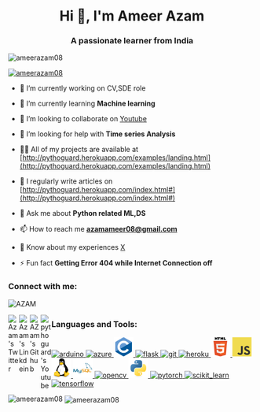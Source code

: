 <h1 align="center">Hi 👋, I'm Ameer Azam</h1>
<h3 align="center">A passionate learner  from India</h3>

<p align="left"> <img src="https://komarev.com/ghpvc/?username=ameerazam08&label=Profile%20views&color=0e75b6&style=flat" alt="ameerazam08" /> </p>

<p align="left"> <a href="https://github.com/ryo-ma/github-profile-trophy"><img src="https://github-profile-trophy.vercel.app/?username=ameerazam08" alt="ameerazam08" /></a> </p>

- 🔭 I’m currently working on CV,SDE role 

- 🌱 I’m currently learning **Machine learning**

- 👯 I’m looking to collaborate on [Youtube](https://www.youtube.com/channel/UCGEcufZIdaHPLAw9Cnm16CA/featured)

- 🤝 I’m looking for help with **Time series Analysis**

- 👨‍💻 All of my projects are available at [http://pythoguard.herokuapp.com/examples/landing.html](http://pythoguard.herokuapp.com/examples/landing.html)

- 📝 I regularly write articles on [http://pythoguard.herokuapp.com/index.html#](http://pythoguard.herokuapp.com/index.html#)

- 💬 Ask me about **Python related ML,DS**

- 📫 How to reach me **azamameer08@gmail.com**

- 📄 Know about my experiences [X](X)

- ⚡ Fun fact **Getting Error 404 while Internet Connection off**

<h3 align="left">Connect with me:</h3>

<p align="left"> <img src="https://komarev.com/ghpvc/?username=ameerazam08&label=Views&color=blue&style=plastic" alt="AZAM" /> </p>

<a href="https://twitter.com/Ameerazam18">
  <img align="left" alt="Azam's Twitter" width="22px" src="https://cdn.jsdelivr.net/npm/simple-icons@v3/icons/twitter.svg" />
</a>
<a href="https://linkedin.com/in/ameer-azam-a906bb134">
  <img align="left" alt="Azam's Linkdein" width="22px" src="https://cdn.jsdelivr.net/npm/simple-icons@v3/icons/linkedin.svg" />
</a>
<a href="https://github.com/ameerazam08">
  <img align="left" alt="AZam's Github" width="22px" src="https://cdn.jsdelivr.net/npm/simple-icons@v3/icons/github.svg" />
</a>


<a href="https://www.youtube.com/pythoguard/">
  <img align="left" alt="pythoguard's Youtube" width="22px" src="https://cdn.jsdelivr.net/npm/simple-icons@v3/icons/youtube.svg" />
</a>
</p>

<h3 align="left">Languages and Tools:</h3>
<p align="left"> <a href="https://www.arduino.cc/" target="_blank"> <img src="https://cdn.worldvectorlogo.com/logos/arduino-1.svg" alt="arduino" width="40" height="40"/> </a> <a href="https://azure.microsoft.com/en-in/" target="_blank"> <img src="https://www.vectorlogo.zone/logos/microsoft_azure/microsoft_azure-icon.svg" alt="azure" width="40" height="40"/> </a> <a href="https://www.cprogramming.com/" target="_blank"> <img src="https://raw.githubusercontent.com/devicons/devicon/master/icons/c/c-original.svg" alt="c" width="40" height="40"/> </a> <a href="https://flask.palletsprojects.com/" target="_blank"> <img src="https://www.vectorlogo.zone/logos/pocoo_flask/pocoo_flask-icon.svg" alt="flask" width="40" height="40"/> </a> <a href="https://git-scm.com/" target="_blank"> <img src="https://www.vectorlogo.zone/logos/git-scm/git-scm-icon.svg" alt="git" width="40" height="40"/> </a> <a href="https://heroku.com" target="_blank"> <img src="https://www.vectorlogo.zone/logos/heroku/heroku-icon.svg" alt="heroku" width="40" height="40"/> </a> <a href="https://www.w3.org/html/" target="_blank"> <img src="https://raw.githubusercontent.com/devicons/devicon/master/icons/html5/html5-original-wordmark.svg" alt="html5" width="40" height="40"/> </a> <a href="https://developer.mozilla.org/en-US/docs/Web/JavaScript" target="_blank"> <img src="https://raw.githubusercontent.com/devicons/devicon/master/icons/javascript/javascript-original.svg" alt="javascript" width="40" height="40"/> </a> <a href="https://www.linux.org/" target="_blank"> <img src="https://raw.githubusercontent.com/devicons/devicon/master/icons/linux/linux-original.svg" alt="linux" width="40" height="40"/> </a> <a href="https://www.mysql.com/" target="_blank"> <img src="https://raw.githubusercontent.com/devicons/devicon/master/icons/mysql/mysql-original-wordmark.svg" alt="mysql" width="40" height="40"/> </a> <a href="https://opencv.org/" target="_blank"> <img src="https://www.vectorlogo.zone/logos/opencv/opencv-icon.svg" alt="opencv" width="40" height="40"/> </a> <a href="https://www.python.org" target="_blank"> <img src="https://raw.githubusercontent.com/devicons/devicon/master/icons/python/python-original.svg" alt="python" width="40" height="40"/> </a> <a href="https://pytorch.org/" target="_blank"> <img src="https://www.vectorlogo.zone/logos/pytorch/pytorch-icon.svg" alt="pytorch" width="40" height="40"/> </a> <a href="https://scikit-learn.org/" target="_blank"> <img src="https://upload.wikimedia.org/wikipedia/commons/0/05/Scikit_learn_logo_small.svg" alt="scikit_learn" width="40" height="40"/> </a> <a href="https://www.tensorflow.org" target="_blank"> <img src="https://www.vectorlogo.zone/logos/tensorflow/tensorflow-icon.svg" alt="tensorflow" width="40" height="40"/> </a> </p>

<p><img align="left" src="https://github-readme-stats.vercel.app/api/top-langs?username=ameerazam08&show_icons=true&locale=en&layout=compact" alt="ameerazam08" /></p>

<p>&nbsp;<img align="center" src="https://github-readme-stats.vercel.app/api?username=ameerazam08&show_icons=true&locale=en" alt="ameerazam08" /></p>
